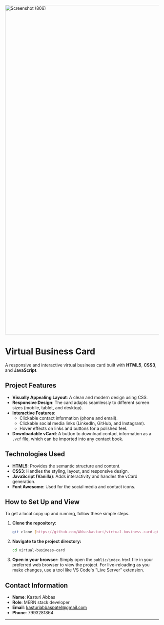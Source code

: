 <img width="1920" height="1080" alt="Screenshot (806)" src="https://github.com/user-attachments/assets/ccbfcc06-b332-4f0d-9e11-cdbc433dac2e" />

# Virtual Business Card

A responsive and interactive virtual business card built with **HTML5**, **CSS3**, and **JavaScript**.

## Project Features

* **Visually Appealing Layout**: A clean and modern design using CSS.
* **Responsive Design**: The card adapts seamlessly to different screen sizes (mobile, tablet, and desktop).
* **Interactive Features**:
    * Clickable contact information (phone and email).
    * Clickable social media links (LinkedIn, GitHub, and Instagram).
    * Hover effects on links and buttons for a polished feel.
* **Downloadable vCard**: A button to download contact information as a `.vcf` file, which can be imported into any contact book.

## Technologies Used

* **HTML5**: Provides the semantic structure and content.
* **CSS3**: Handles the styling, layout, and responsive design.
* **JavaScript (Vanilla)**: Adds interactivity and handles the vCard generation.
* **Font Awesome**: Used for the social media and contact icons.

## How to Set Up and View

To get a local copy up and running, follow these simple steps.

1.  **Clone the repository:**
    ```bash
    git clone [https://github.com/Abbaskasturi/virtual-business-card.git](https://github.com/Abbaskasturi/virtual-business-card.git)
    ```
2.  **Navigate to the project directory:**
    ```bash
    cd virtual-business-card
    ```
3.  **Open in your browser:**
    Simply open the `public/index.html` file in your preferred web browser to view the project. For live-reloading as you make changes, use a tool like VS Code's "Live Server" extension.

## Contact Information

* **Name**: Kasturi Abbas
* **Role**: MERN stack developer
* **Email**: kasturiabbaspatel@gmail.com
* **Phone**: 7993281864

---

